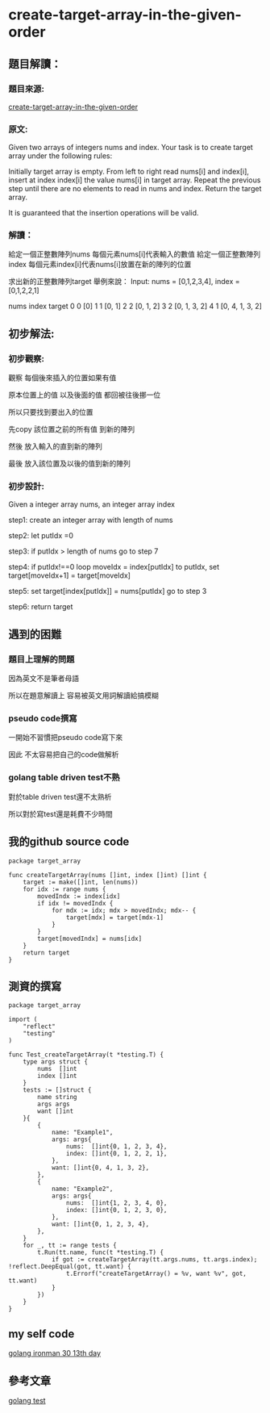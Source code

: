 # create-target-array-in-the-given-order

## 題目解讀：

### 題目來源:
[create-target-array-in-the-given-order](https://leetcode.com/problems/create-target-array-in-the-given-order/)

### 原文:
Given two arrays of integers nums and index. Your task is to create target array under the following rules:

Initially target array is empty.
From left to right read nums[i] and index[i], insert at index index[i] the value nums[i] in target array.
Repeat the previous step until there are no elements to read in nums and index.
Return the target array.

It is guaranteed that the insertion operations will be valid.

### 解讀：

給定一個正整數陣列nums 每個元素nums[i]代表輸入的數值
給定一個正整數陣列index 每個元素index[i]代表nums[i]放置在新的陣列的位置

求出新的正整數陣列target
舉例來說：
Input: nums = [0,1,2,3,4], index = [0,1,2,2,1]

nums   index             target
0       0                [0]
1       1                [0, 1]
2       2                [0, 1, 2]
3       2                [0, 1, 3, 2]
4       1                [0, 4, 1, 3, 2]   
## 初步解法:
### 初步觀察:
觀察 每個後來插入的位置如果有值

原本位置上的值 以及後面的值 都回被往後挪一位 

所以只要找到要出入的位置

先copy 該位置之前的所有值 到新的陣列

然後 放入輸入的直到新的陣列

最後 放入該位置及以後的值到新的陣列
### 初步設計:
Given a integer array nums, an integer array index

step1: create an integer array with length of nums

step2: let putIdx =0

step3: if putIdx > length of nums go to step 7

step4: if putIdx!==0 loop moveIdx = index[putIdx] to  putIdx, set target[moveIdx+1] = target[moveIdx]

step5: set target[index[putIdx]] = nums[putIdx] go to step 3

step6: return target
## 遇到的困難
### 題目上理解的問題
因為英文不是筆者母語

所以在題意解讀上 容易被英文用詞解讀給搞模糊

### pseudo code撰寫

一開始不習慣把pseudo code寫下來

因此 不太容易把自己的code做解析

### golang table driven test不熟
對於table driven test還不太熟析

所以對於寫test還是耗費不少時間
## 我的github source code
```golang
package target_array

func createTargetArray(nums []int, index []int) []int {
	target := make([]int, len(nums))
	for idx := range nums {
		movedIndx := index[idx]
		if idx != movedIndx {
			for mdx := idx; mdx > movedIndx; mdx-- {
				target[mdx] = target[mdx-1]
			}
		}
		target[movedIndx] = nums[idx]
	}
	return target
}
```
## 測資的撰寫
```golang
package target_array

import (
	"reflect"
	"testing"
)

func Test_createTargetArray(t *testing.T) {
	type args struct {
		nums  []int
		index []int
	}
	tests := []struct {
		name string
		args args
		want []int
	}{
		{
			name: "Example1",
			args: args{
				nums:  []int{0, 1, 2, 3, 4},
				index: []int{0, 1, 2, 2, 1},
			},
			want: []int{0, 4, 1, 3, 2},
		},
		{
			name: "Example2",
			args: args{
				nums:  []int{1, 2, 3, 4, 0},
				index: []int{0, 1, 2, 3, 0},
			},
			want: []int{0, 1, 2, 3, 4},
		},
	}
	for _, tt := range tests {
		t.Run(tt.name, func(t *testing.T) {
			if got := createTargetArray(tt.args.nums, tt.args.index); !reflect.DeepEqual(got, tt.want) {
				t.Errorf("createTargetArray() = %v, want %v", got, tt.want)
			}
		})
	}
}

```
## my self code
[golang ironman 30  13th day](https://hackmd.io/wwb3PDIfTvam9zoAMwMLJw?view)

## 參考文章

[golang test](https://ithelp.ithome.com.tw/articles/10204692)